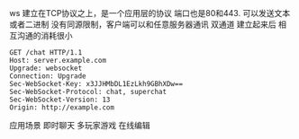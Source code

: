 ws 建立在TCP协议之上，是一个应用层的协议
端口也是80和443.
可以发送文本或者二进制
没有同源限制，客户端可以和任意服务器通讯
双通道
建立起来后 相互沟通的消耗很小

```header
GET /chat HTTP/1.1
Host: server.example.com
Upgrade: websocket
Connection: Upgrade
Sec-WebSocket-Key: x3JJHMbDL1EzLkh9GBhXDw==
Sec-WebSocket-Protocol: chat, superchat
Sec-WebSocket-Version: 13
Origin: http://example.com
```

应用场景
即时聊天
多玩家游戏
在线编辑